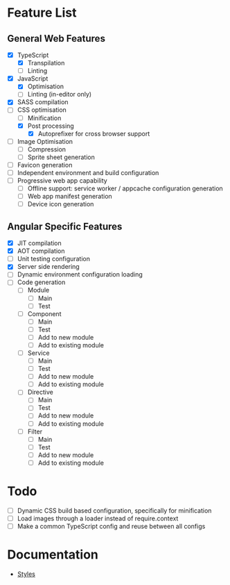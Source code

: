 # Feature List

## General Web Features

- [x] TypeScript
  - [x] Transpilation
  - [ ] Linting
- [x] JavaScript
  - [x] Optimisation
  - [ ] Linting (in-editor only)
- [x] SASS compilation
- [ ] CSS optimisation
  - [ ] Minification
  - [x] Post processing
    - [x] Autoprefixer for cross browser support
- [ ] Image Optimisation
  - [ ] Compression
  - [ ] Sprite sheet generation
- [ ] Favicon generation
- [ ] Independent environment and build configuration
- [ ] Progressive web app capability
  - [ ] Offline support: service worker / appcache configuration generation
  - [ ] Web app manifest generation
  - [ ] Device icon generation

## Angular Specific Features

- [x] JIT compilation
- [x] AOT compilation
- [ ] Unit testing configuration
- [x] Server side rendering
- [ ] Dynamic environment configuration loading
- [ ] Code generation
  - [ ] Module
    - [ ] Main
    - [ ] Test
  - [ ] Component
    - [ ] Main
    - [ ] Test
    - [ ] Add to new module
    - [ ] Add to existing module
  - [ ] Service
    - [ ] Main
    - [ ] Test
    - [ ] Add to new module
    - [ ] Add to existing module
  - [ ] Directive
    - [ ] Main
    - [ ] Test
    - [ ] Add to new module
    - [ ] Add to existing module
  - [ ] Filter
    - [ ] Main
    - [ ] Test
    - [ ] Add to new module
    - [ ] Add to existing module

# Todo

- [ ] Dynamic CSS build based configuration, specifically for minification
- [ ] Load images through a loader instead of require.context
- [ ] Make a common TypeScript config and reuse between all configs

# Documentation

- [Styles](styles.md)
